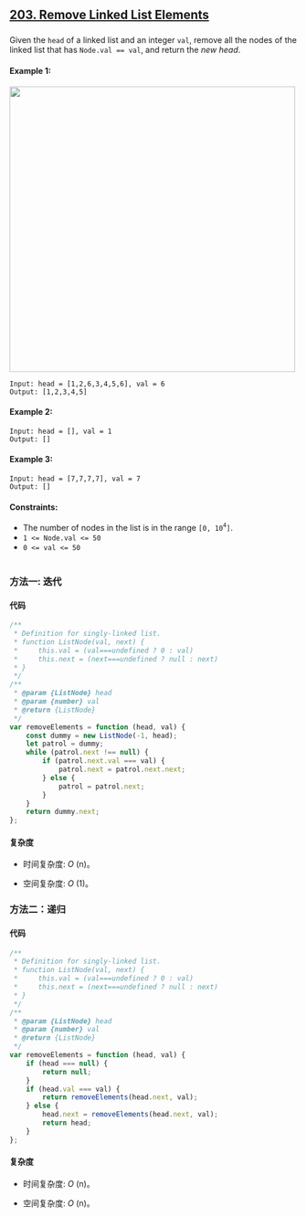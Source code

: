## [203. Remove Linked List Elements](https://leetcode.com/problems/remove-linked-list-elements/)

###

Given the `head` of a linked list and an integer `val`, remove all the nodes of the linked list that has `Node.val == val`, and return the _new head_.

#### Example 1:

<img src="https://assets.leetcode.com/uploads/2021/03/06/removelinked-list.jpg" width="500" />

```
Input: head = [1,2,6,3,4,5,6], val = 6
Output: [1,2,3,4,5]
```

#### Example 2:

```
Input: head = [], val = 1
Output: []
```

#### Example 3:

```
Input: head = [7,7,7,7], val = 7
Output: []
```

#### Constraints:

-   The number of nodes in the list is in the range `[0, 10`<sup>`4`</sup>`]`.
-   `1 <= Node.val <= 50`
-   `0 <= val <= 50`

#

### 方法一: 迭代

#### 代码

```javascript []
/**
 * Definition for singly-linked list.
 * function ListNode(val, next) {
 *     this.val = (val===undefined ? 0 : val)
 *     this.next = (next===undefined ? null : next)
 * }
 */
/**
 * @param {ListNode} head
 * @param {number} val
 * @return {ListNode}
 */
var removeElements = function (head, val) {
    const dummy = new ListNode(-1, head);
    let patrol = dummy;
    while (patrol.next !== null) {
        if (patrol.next.val === val) {
            patrol.next = patrol.next.next;
        } else {
            patrol = patrol.next;
        }
    }
    return dummy.next;
};
```

#### 复杂度

-   时间复杂度: _O_ (n)。

-   空间复杂度: _O_ (1)。

### 方法二：递归

#### 代码

```javascript []
/**
 * Definition for singly-linked list.
 * function ListNode(val, next) {
 *     this.val = (val===undefined ? 0 : val)
 *     this.next = (next===undefined ? null : next)
 * }
 */
/**
 * @param {ListNode} head
 * @param {number} val
 * @return {ListNode}
 */
var removeElements = function (head, val) {
    if (head === null) {
        return null;
    }
    if (head.val === val) {
        return removeElements(head.next, val);
    } else {
        head.next = removeElements(head.next, val);
        return head;
    }
};
```

#### 复杂度

-   时间复杂度: _O_ (n)。

-   空间复杂度: _O_ (n)。
